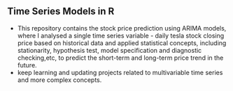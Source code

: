 ## Time Series Models in R
- This repository contains the stock price prediction using ARIMA models, where I analysed a single time series variable - daily tesla stock closing price based on historical data
and applied statistical concepts, including stationarity, hypothesis test, model specification and diagnostic checking,etc, to predict the short-term and long-term 
price trend in the future. 
- keep learning and updating projects related to multivariable time series and more complex concepts. 

